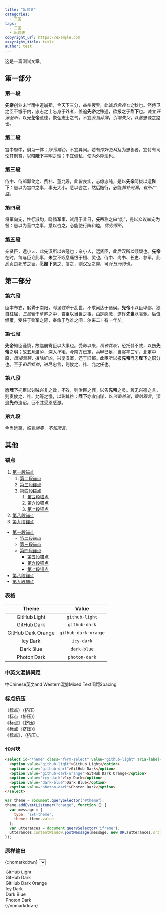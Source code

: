 ```yaml
---
title: "出师表"
categories:
  - 三国
tags:
  - 三国
  - 出师表
copyright_url: https://example.com
copyright_title: title
author: test
---
```


这是一篇测试文章。

## 第一部分

### 第一段

**先帝**创业未半而中道崩殂，今天下三分，益州疲弊，此诚*危急存亡*之秋也。然侍卫之臣不懈于内，忠志之士忘身于外者，盖追**先帝**之殊遇，欲报之于**陛下**也。诚宜*开张圣听*，以光**先帝**遗德，恢弘志士之气，不宜*妄自菲薄*，*引喻失义*，以塞忠谏之路也。

### 第二段

宫中府中，俱为一体；*陟罚臧否*，不宜异同。若有*作奸犯科*及为忠善者，宜付有司论其刑赏，以昭**陛下**平明之理；不宜偏私，使内外异法也。

### 第三段

侍中、侍郎郭攸之、费祎、董允等，此皆良实，志虑忠纯，是以**先帝**简拔以遗**陛下**：愚以为宫中之事，事无大小，悉以咨之，然后施行，必能*裨补阙漏*，*有所广益*。

### 第四段

将军向宠，性行淑均，晓畅军事，试用于昔日，**先帝**称之曰“能”，是以众议举宠为督：愚以为营中之事，悉以咨之，必能使行阵和睦，*优劣得所*。

### 第五段

亲贤臣，远小人，此先汉所以兴隆也；亲小人，远贤臣，此后汉所以倾颓也。**先帝**在时，每与臣论此事，未尝不叹息痛恨于桓、灵也。侍中、尚书、长史、参军，此悉贞良死节之臣，愿**陛下**亲之、信之，则汉室之隆，可*计日而待*也。

## 第二部分

### 第六段

臣本布衣，躬耕于南阳，*苟全性命*于乱世，不求闻达于诸侯。**先帝**不以臣卑鄙，猥自枉屈，*三顾*臣于草庐之中，咨臣以当世之事，由是感激，遂许**先帝**以驱驰。后值倾覆，受任于败军之际，奉命于危难之间：尔来二十有一年矣。

### 第七段

**先帝**知臣谨慎，故临崩寄臣以大事也。受命以来，*夙夜忧叹*，恐托付不效，以伤**先帝**之明；故五月渡泸，深入*不毛*。今南方已定，兵甲已足，当奖率三军，北定中原，*庶竭驽钝*，攘除奸凶，兴复汉室，还于旧都。此臣所以报**先帝**而忠**陛下**之职分也。至于*斟酌损益*，进尽忠言，则攸之、祎、允之任也。

### 第八段

愿**陛下**托臣以讨贼兴复之效，不效，则治臣之罪，以告**先帝**之灵。若无兴德之言，则责攸之、祎、允等之慢，以彰其咎；**陛下**亦宜自谋，以*咨诹善道*，*察纳雅言*，深追**先帝**遗诏。臣不胜受恩感激。

### 第九段

今当远离，临表*涕零*，*不知所言*。

## 其他

### 锚点

1. [第一段锚点](#第一段 "锚点")
    1. [第二段锚点](#第二段)
    1. [第三段锚点](#第三段)
    1. [第四段锚点](#第四段)
        1. [第五段锚点](#第五段)
        1. [第六段锚点](#第六段)
        1. [第七段锚点](#第七段)
1. [第八段锚点](#第八段)
1. [第九段锚点](#第九段)

- [第一段锚点](#第一段)
  - [第二段锚点](#第二段)
  - [第三段锚点](#第三段)
  - [第四段锚点](#第四段)
    - [第五段锚点](#第五段)
    - [第六段锚点](#第六段)
    - [第七段锚点](#第七段)
- [第八段锚点](#第八段)
- [第九段锚点](#第九段)

### 表格

| Theme              | Value          |
|:------------------:|:--------------:|
| GitHub Light       | `github-light` |
| GitHub Dark        | `github-dark` |
| GitHub Dark Orange | `github-dark-orange` |
| Icy Dark           | `icy-dark` |
| Dark Blue          | `dark-blue` |
| Photon Dark        | `photon-dark` |

### 中英文混排间距

中Chinese英文and Western混排Mixed Text间距Spacing

### 标点挤压

（标点）（挤压）  
（标点（挤压））  
《标点》《挤压》  
《标点〈挤压〉》  
《标点》，（挤压）。  

### 代码块

```html
<select id="theme" class="form-select" value="github-light" aria-label="Theme">
  <option value="github-light">GitHub Light</option>
  <option value="github-dark">GitHub Dark</option>
  <option value="github-dark-orange">GitHub Dark Orange</option>
  <option value="icy-dark">Icy Dark</option>
  <option value="dark-blue">Dark Blue</option>
  <option value="photon-dark">Photon Dark</option>
</select>
```

```js
var theme = document.querySelector("#theme");
theme.addEventListener("change", function () {
  var message = {
    type: "set-theme",
    theme: theme.value
  };
  var utterances = document.querySelector('iframe');
  utterances.contentWindow.postMessage(message, new URL(utterances.src).origin);
});
```

### 原样输出

{::nomarkdown}
<select id="theme" class="form-select" value="github-light" aria-label="Theme">
  <option value="github-light">GitHub Light</option>
  <option value="github-dark">GitHub Dark</option>
  <option value="github-dark-orange">GitHub Dark Orange</option>
  <option value="icy-dark">Icy Dark</option>
  <option value="dark-blue">Dark Blue</option>
  <option value="photon-dark">Photon Dark</option>
</select>
<script>
  var theme = document.querySelector("#theme");
  theme.addEventListener("change", function () {
    var message = {
      type: "set-theme",
      theme: theme.value
    };
    var utterances = document.querySelector('iframe');
    utterances.contentWindow.postMessage(message, new URL(utterances.src).origin);
  });
</script>
{:/nomarkdown}
